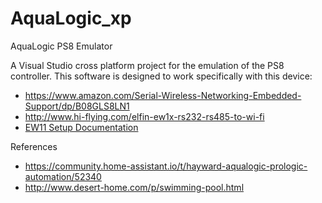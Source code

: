 # AquaLogic_xp

AquaLogic PS8 Emulator

A Visual Studio cross platform project for the emulation of the PS8 controller. This software is designed to work specifically with this device:
- https://www.amazon.com/Serial-Wireless-Networking-Embedded-Support/dp/B08GLS8LN1
- http://www.hi-flying.com/elfin-ew1x-rs232-rs485-to-wi-fi
- [EW11 Setup Documentation](https://drive.google.com/drive/folders/16CwHpYMcVdP3J-kN_7LhGbqwuLWQs0U-?usp=sharing)

References
- https://community.home-assistant.io/t/hayward-aqualogic-prologic-automation/52340
- http://www.desert-home.com/p/swimming-pool.html
